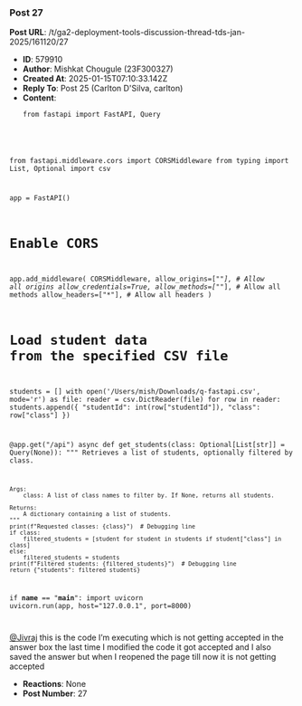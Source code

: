 ### Post 27
**Post URL**: /t/ga2-deployment-tools-discussion-thread-tds-jan-2025/161120/27
- **ID**: 579910
- **Author**: Mishkat Chougule (23F300327)
- **Created At**: 2025-01-15T07:10:33.142Z
- **Reply To**: Post 25 (Carlton D'Silva, carlton)
- **Content**:  
  <pre><code class="lang-auto">from fastapi import FastAPI, Query
from fastapi.middleware.cors import CORSMiddleware
from typing import List, Optional
import csv

app = FastAPI()

# Enable CORS
app.add_middleware(
    CORSMiddleware,
    allow_origins=["*"],  # Allow all origins
    allow_credentials=True,
    allow_methods=["*"],  # Allow all methods
    allow_headers=["*"],  # Allow all headers
)

# Load student data from the specified CSV file
students = []
with open('/Users/mish/Downloads/q-fastapi.csv', mode='r') as file:
    reader = csv.DictReader(file)
    for row in reader:
        students.append({
            "studentId": int(row["studentId"]),
            "class": row["class"]
        })

@app.get("/api")
async def get_students(class: Optional[List[str]] = Query(None)): 
    """
    Retrieves a list of students, optionally filtered by class.

    Args:
        class: A list of class names to filter by. If None, returns all students.

    Returns:
        A dictionary containing a list of students.
    """
    print(f"Requested classes: {class}")  # Debugging line
    if class:
        filtered_students = [student for student in students if student["class"] in class]
    else:
        filtered_students = students
    print(f"Filtered students: {filtered_students}")  # Debugging line
    return {"students": filtered_students}

if __name__ == "__main__":
    import uvicorn
    uvicorn.run(app, host="127.0.0.1", port=8000)

</code></pre>
<a class="mention" href="/u/jivraj">@Jivraj</a> this is the code I’m executing which is not getting accepted in the answer box the last time I modified the code it got accepted and I also saved the answer but when I reopened the page till now it is not getting accepted
- **Reactions**: None
- **Post Number**: 27

